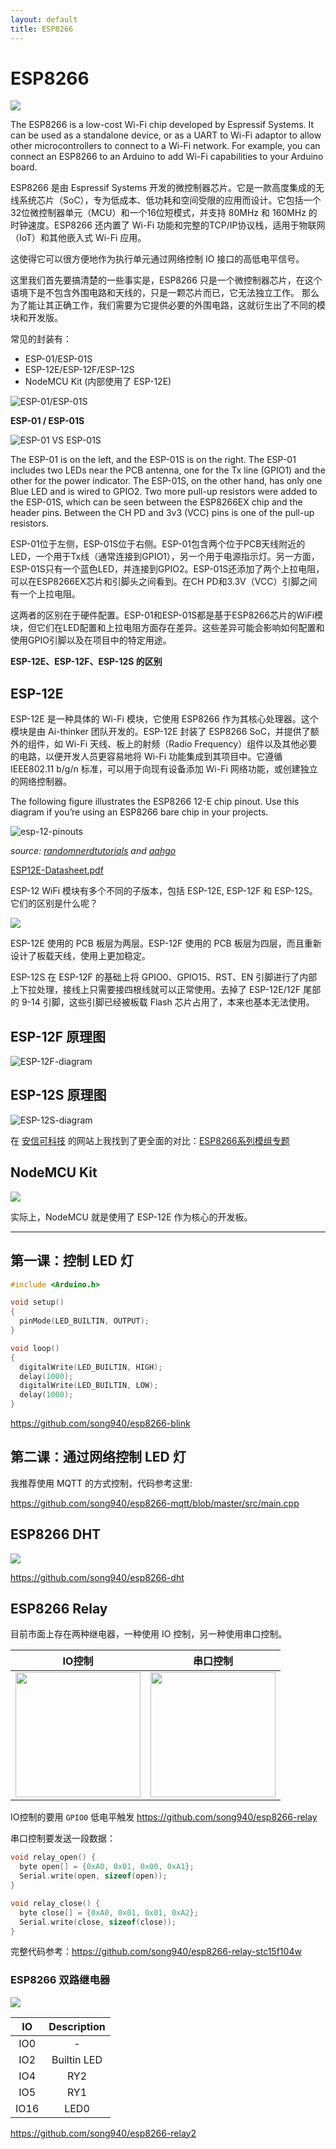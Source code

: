 ```yaml
---
layout: default
title: ESP8266
---
```


# ESP8266

![](https://i0.wp.com/randomnerdtutorials.com/wp-content/uploads/2022/10/ESP8266-Getting.jpg)

The ESP8266 is a low-cost Wi-Fi chip developed by Espressif Systems. It can be used as a standalone device, or as a UART to Wi-Fi adaptor to allow other microcontrollers to connect to a Wi-Fi network. For example, you can connect an ESP8266 to an Arduino to add Wi-Fi capabilities to your Arduino board.

ESP8266 是由 Espressif Systems 开发的微控制器芯片。它是一款高度集成的无线系统芯片（SoC），专为低成本、低功耗和空间受限的应用而设计。它包括一个32位微控制器单元（MCU）和一个16位短模式，并支持 80MHz 和 160MHz 的时钟速度。ESP8266 还内置了 Wi-Fi 功能和完整的TCP/IP协议栈，适用于物联网（IoT）和其他嵌入式 Wi-Fi 应用。

这使得它可以很方便地作为执行单元通过网络控制 IO 接口的高低电平信号。

这里我们首先要搞清楚的一些事实是，ESP8266 只是一个微控制器芯片，在这个语境下是不包含外围电路和天线的，只是一颗芯片而已，它无法独立工作。
那么为了能让其正确工作，我们需要为它提供必要的外围电路，这就衍生出了不同的模块和开发版。

常见的封装有：

- ESP-01/ESP-01S
- ESP-12E/ESP-12F/ESP-12S
- NodeMCU Kit (内部使用了 ESP-12E)

![ESP-01/ESP-01S](https://res.utmel.com/Images/UEditor/32c98dcd-7392-419f-b534-8cab6aab720e.jpg)

**ESP-01 / ESP-01S**

![ESP-01 VS ESP-01S](https://res.utmel.com/Images/UEditor/3b84ca6f-e691-478e-a7ff-6648c37b50cf.jpg)

The ESP-01 is on the left, and the ESP-01S is on the right. The ESP-01  includes two LEDs near the PCB antenna, one for the Tx line (GPIO1) and the other for the power indicator. The ESP-01S, on the other hand, has only one Blue LED and is wired to GPIO2. Two more pull-up resistors were added to the ESP-01S, which can be seen between the ESP8266EX chip and the header pins. Between the CH PD and 3v3 (VCC) pins is one of the pull-up resistors.

ESP-01位于左侧，ESP-01S位于右侧。ESP-01包含两个位于PCB天线附近的LED，一个用于Tx线（通常连接到GPIO1），另一个用于电源指示灯。另一方面，ESP-01S只有一个蓝色LED，并连接到GPIO2。ESP-01S还添加了两个上拉电阻，可以在ESP8266EX芯片和引脚头之间看到。在CH PD和3.3V（VCC）引脚之间有一个上拉电阻。

这两者的区别在于硬件配置。ESP-01和ESP-01S都是基于ESP8266芯片的WiFi模块，但它们在LED配置和上拉电阻方面存在差异。这些差异可能会影响如何配置和使用GPIO引脚以及在项目中的特定用途。

**ESP-12E、ESP-12F、ESP-12S 的区别**

## ESP-12E

ESP-12E 是一种具体的 Wi-Fi 模块，它使用 ESP8266 作为其核心处理器。这个模块是由 Ai-thinker 团队开发的。ESP-12E 封装了 ESP8266 SoC，并提供了额外的组件，如 Wi-Fi 天线、板上的射频（Radio Frequency）组件以及其他必要的电路，以便开发人员更容易地将 Wi-Fi 功能集成到其项目中。它遵循 IEEE802.11 b/g/n 标准，可以用于向现有设备添加 Wi-Fi 网络功能，或创建独立的网络控制器。

The following figure illustrates the ESP8266 12-E chip pinout. Use this diagram if you’re using an ESP8266 bare chip in your projects.

![esp-12-pinouts](https://www.aahgo.com/wp-content/uploads/2022/10/esp-12-pinouts.png)

_source: [randomnerdtutorials](https://randomnerdtutorials.com/) and [aahgo](https://www.aahgo.com/post/437.html)_

[ESP12E-Datasheet.pdf](https://components101.com/sites/default/files/2021-09/ESP12E-Datasheet.pdf)

ESP-12 WiFi 模块有多个不同的子版本，包括 ESP-12E, ESP-12F 和 ESP-12S。它们的区别是什么呢？

![](https://www.aahgo.com/wp-content/uploads/2022/10/esp-12-all-1.jpg)

ESP-12E 使用的 PCB 板层为两层。ESP-12F 使用的 PCB 板层为四层，而且重新设计了板载天线，使用上更加稳定。

ESP-12S 在 ESP-12F 的基础上将 GPIO0、GPIO15、RST、EN 引脚进行了内部上下拉处理，接线上只需要接四根线就可以正常使用。去掉了 ESP-12E/12F 尾部的 9-14 引脚，这些引脚已经被板载 Flash 芯片占用了，本来也基本无法使用。

## ESP-12F 原理图

![ESP-12F-diagram](https://www.aahgo.com/wp-content/uploads/2022/10/ESP-12F-diagram.png)

## ESP-12S 原理图

![ESP-12S-diagram](https://www.aahgo.com/wp-content/uploads/2022/10/ESP-12S-diagram.png)

在 [安信可科技](ai-thinker.com) 的网站上我找到了更全面的对比：[ESP8266系列模组专题](https://docs.ai-thinker.com/esp8266)

## NodeMCU Kit

![](https://i0.wp.com/randomnerdtutorials.com/wp-content/uploads/2019/05/ESP8266-NodeMCU-kit-12-E-pinout-gpio-pin.png)

实际上，NodeMCU 就是使用了 ESP-12E 作为核心的开发板。

---

## 第一课：控制 LED 灯

```c
#include <Arduino.h>

void setup()
{
  pinMode(LED_BUILTIN, OUTPUT);
}

void loop()
{
  digitalWrite(LED_BUILTIN, HIGH);
  delay(1000);
  digitalWrite(LED_BUILTIN, LOW);
  delay(1000);
}
```

<https://github.com/song940/esp8266-blink>

## 第二课：通过网络控制 LED 灯

我推荐使用 MQTT 的方式控制，代码参考这里:

<https://github.com/song940/esp8266-mqtt/blob/master/src/main.cpp>

## ESP8266 DHT

![](https://m.media-amazon.com/images/I/514KLFg67gL.jpg)

<https://github.com/song940/esp8266-dht>

## ESP8266 Relay

目前市面上存在两种继电器，一种使用 IO 控制，另一种使用串口控制。

|IO控制|串口控制|
|:---:|:---:|
<img src="https://m.media-amazon.com/images/I/61aUa18F8KL._SX522_.jpg" width="200" /> | <img width="200" src="https://m.media-amazon.com/images/I/61YHmAi5G3L._AC_UF1000,1000_QL80_.jpg" /> |

IO控制的要用 `GPIO0` 低电平触发 <https://github.com/song940/esp8266-relay>

串口控制要发送一段数据：

```c
void relay_open() {
  byte open[] = {0xA0, 0x01, 0x00, 0xA1};
  Serial.write(open, sizeof(open));
} 

void relay_close() {
  byte close[] = {0xA0, 0x01, 0x01, 0xA2};
  Serial.write(close, sizeof(close));
}
```

完整代码参考：<https://github.com/song940/esp8266-relay-stc15f104w>

### ESP8266 双路继电器

![](https://i.ebayimg.com/images/g/uLQAAOSwW-Jj2ztp/s-l1600.jpg)

|IO|Description|
|:---:|:---:|
|IO0|-|
|IO2| Builtin LED|
|IO4|RY2|
|IO5|RY1|
|IO16|LED0|

<https://github.com/song940/esp8266-relay2>